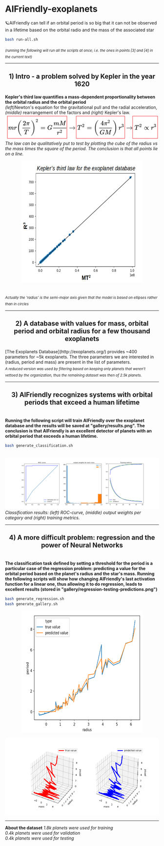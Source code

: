# AIFriendly-exoplanets
:ringed_planet:AIFriendly can tell if an orbital period is so big that it can not be observed in a lifetime based on the orbital radio and the mass of the associated star

```bash
bash run-all.sh
```

<sub><i>(running the following will run all the scripts at once; i.e. the ones in points [3] and [4] in the current text)</i></sub>

---

<h2><p align="center">1) Intro - a problem solved by Kepler in the year 1620 </p></h2>
<b>Kepler's third law quantifies a mass-dependent proportionality between the orbital radius and the orbital period</b><br>
<i>(left)</i>Newton's equation for the gravitational pull and the radial acceleration, <i>(middle)</i> rearrangement of the factors and <i>(right)</i> Kepler's law.
<img src="static/equation.png">
<br>
<i>The law can be qualitatively put to test by plotting the cube of the radius vs the mass times the square of the period. The conclusion is that all points lie on a line.</i>
<p align="center"><img src="static/kepler-third-law.png"  width="400" height="400"></p>
<br>
<sub><i>Actually the 'radius' is the semi-major axis given that the model is based on ellipses rather than in circles</i></sub>
<br>

---

<h2><p align="center">2) A database with values for mass, orbital period and orbital radius for a few thousand exoplanets</p></h2>
[The Exoplanets Database](http://exoplanets.org/) provides ~400 parameters for ~5k exoplanets. The three parameters we are interested in (radius, period and mass) are present in the list of parameters.<br>
<sub><i>A reduced version was used by filtering based on keeping only planets that weren't vettoed by the organization, thus the remaining dataset was then of 2.5k planets.</i></sub>
<br>

---

<h2><p align="center">3) AIFriendly recognizes systems with orbital periods that exceed a human lifetime</p></h2>
<br>
<b>Running the following script will train AIFriendly over the exoplanet database and the results will be saved at "gallery/results.png". The conclusion is that AIFriendly is an excellent detector of planets with an orbital period that exceeds a human lifetime.</b> 
<br>

```bash
bash generate_classification.sh
```

<br>
<img src="static/results.png"><br>
<i>Classification results: (left) ROC-curve, (middle) output weights per category and (right) training metrics.</i>

---

<h2><p align="center">4) A more difficult problem: regression and the power of Neural Networks</p></h2>
<br>
<b>The classification task defined by setting a threshold for the period is a particular case of the regression problem: predicting a value for the orbital period based on the planet's radius and the star's mass. Running the following scripts will show how changing AIFriendly's last activation function for a linear one, thus allowing it to do regression, leads to excellent results (stored in "gallery/regression-testing-predictions.png")</b>
<br>

```bash
bash generate_regression.sh
bash generate_gallery.sh
```

<p align="center"><img src="static/testing-predictions-2d.png" width="400" height="400"></p><img src="static/testing-predictions.png">

---


<b>About the dataset</b>
<i>1.8k planets were used for training<br>
0.4k planets were used for validation<br>
0.4k planets were used for testing<br></i>
